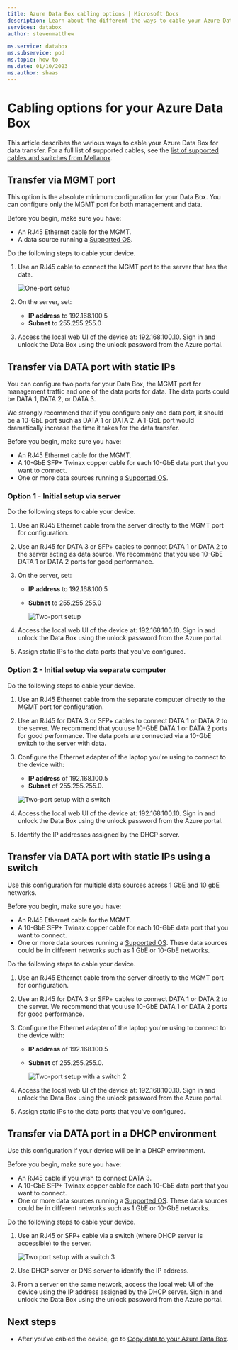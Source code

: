 ```yaml
---
title: Azure Data Box cabling options | Microsoft Docs 
description: Learn about the different the ways to cable your Azure Data Box for data transfer by using MGMT port or DATA port.
services: databox
author: stevenmatthew

ms.service: databox
ms.subservice: pod
ms.topic: how-to
ms.date: 01/10/2023
ms.author: shaas
---
```


# Cabling options for your Azure Data Box

This article describes the various ways to cable your Azure Data Box for data transfer. For a full list of supported cables, see the [list of supported cables and switches from Mellanox](https://network.nvidia.com/pdf/firmware/ConnectX3-FW-2_42_5000-release_notes.pdf).

## Transfer via MGMT port

This option is the absolute minimum configuration for your Data Box. You can configure only the MGMT port for both management and data.

Before you begin, make sure you have:

- An RJ45 Ethernet cable for the MGMT.
- A data source running a [Supported OS](data-box-system-requirements.md#supported-operating-systems-for-clients).

Do the following steps to cable your device.

1. Use an RJ45 cable to connect the MGMT port to the server that has the data.

    ![One-port setup](media/data-box-cable-options/cabling-mgmt-only.png)

2. On the server, set:

    - **IP address** to 192.168.100.5
    - **Subnet** to 255.255.255.0

3. Access the local web UI of the device at: 192.168.100.10. Sign in and unlock the Data Box using the unlock password from the Azure portal.


## Transfer via DATA port with static IPs

You can configure two ports for your Data Box, the MGMT port for management traffic and one of the data ports for data. The data ports could be DATA 1, DATA 2, or DATA 3.

We strongly recommend that if you configure only one data port, it should be a 10-GbE port such as DATA 1 or DATA 2. A 1-GbE port would dramatically increase the time it takes for the data transfer.

Before you begin, make sure you have:

- An RJ45 Ethernet cable for the MGMT.
- A 10-GbE SFP+ Twinax copper cable for each 10-GbE data port that you want to connect.
- One or more data sources running a [Supported OS](data-box-system-requirements.md#supported-operating-systems-for-clients).

### Option 1 - Initial setup via server

Do the following steps to cable your device.

1. Use an RJ45 Ethernet cable from the server directly to the MGMT port for configuration.
2. Use an RJ45 for DATA 3 or SFP+ cables to connect DATA 1 or DATA 2 to the server acting  as data source. We recommend that you use 10-GbE DATA 1 or DATA 2 ports for good performance.
3. On the server, set:

   - **IP address** to 192.168.100.5
   - **Subnet** to 255.255.255.0

     ![Two-port setup](media/data-box-cable-options/cabling-2-port-setup.png)

3. Access the local web UI of the device at: 192.168.100.10. Sign in and unlock the Data Box using the unlock password from the Azure portal.
4. Assign static IPs to the data ports that you've configured.

### Option 2 - Initial setup via separate computer

Do the following steps to cable your device.

1. Use an RJ45 Ethernet cable from the separate computer directly to the MGMT port for configuration.
2. Use an RJ45 for DATA 3 or SFP+ cables to connect DATA 1 or DATA 2 to the server. We recommend that you use 10-GbE DATA 1 or DATA 2 ports for good performance. The data ports are connected via a 10-GbE switch to the server with data.
3. Configure the Ethernet adapter of the laptop you're using to connect to the device with:

   - **IP address** of 192.168.100.5
   - **Subnet** of 255.255.255.0.
  
   ![Two-port setup with a switch](media/data-box-cable-options/cabling-with-static-ip.png)

3. Access the local web UI of the device at: 192.168.100.10. Sign in and unlock the Data Box using the unlock password from the Azure portal.
4. Identify the IP addresses assigned by the DHCP server.

## Transfer via DATA port with static IPs using a switch 

Use this configuration for multiple data sources across 1 GbE and 10 gbE networks.

Before you begin, make sure you have:

- An RJ45 Ethernet cable for the MGMT.
- A 10-GbE SFP+ Twinax copper cable for each 10-GbE data port that you want to connect.
- One or more data sources running a [Supported OS](data-box-system-requirements.md#supported-operating-systems-for-clients). These data sources could be in different networks such as 1 GbE or 10-GbE networks.

Do the following steps to cable your device.

1. Use an RJ45 Ethernet cable from the server directly to the MGMT port for configuration.
2. Use an RJ45 for DATA 3 or SFP+ cables to connect DATA 1 or DATA 2 to the server. We recommend that you use 10-GbE DATA 1 or DATA 2 ports for good performance.
3. Configure the Ethernet adapter of the laptop you're using to connect to the device with:

   - **IP address** of 192.168.100.5
   - **Subnet** of 255.255.255.0.

     ![Two-port setup with a switch 2](media/data-box-cable-options/cabling-with-switch-static-ip.png)

3. Access the local web UI of the device at: 192.168.100.10. Sign in and unlock the Data Box using the unlock password from the Azure portal.
4. Assign static IPs to the data ports that you've configured.


## Transfer via DATA port in a DHCP environment

Use this configuration if your device will be in a DHCP environment.

Before you begin, make sure you have:

- An RJ45 cable if you wish to connect DATA 3.
- A 10-GbE SFP+ Twinax copper cable for each 10-GbE data port that you want to connect.
- One or more data sources running a [Supported OS](data-box-system-requirements.md#supported-operating-systems-for-clients). These data sources could be in different networks such as 1 GbE or 10-GbE networks.

Do the following steps to cable your device.

1. Use an RJ45 or SFP+ cable via a switch (where DHCP server is accessible) to the server.

    ![Two port setup with a switch 3](media/data-box-cable-options/cabling-dhcp-data-only.png)

2. Use DHCP server or DNS server to identify the IP address.
3. From a server on the same network, access the local web UI of the device using the IP address assigned by the DHCP server. Sign in and unlock the Data Box using the unlock password from the Azure portal.

## Next steps

- After you've cabled the device, go to [Copy data to your Azure Data Box](data-box-deploy-copy-data.md).
